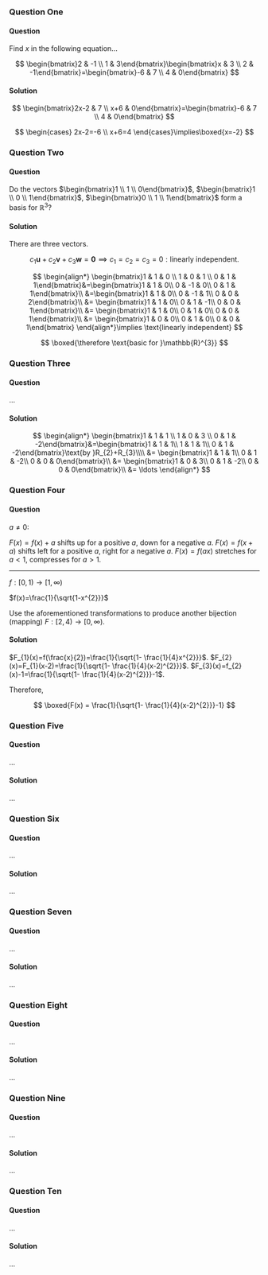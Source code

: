### Question One

#### Question

Find $x$ in the following equation...

$$
\begin{bmatrix}2 & -1 \\ 1 & 3\end{bmatrix}\begin{bmatrix}x & 3 \\ 2 & -1\end{bmatrix}=\begin{bmatrix}-6 & 7 \\ 4 & 0\end{bmatrix}
$$

#### Solution

$$
\begin{bmatrix}2x-2 & 7 \\ x+6 & 0\end{bmatrix}=\begin{bmatrix}-6 & 7 \\ 4 & 0\end{bmatrix}
$$

$$
\begin{cases}
2x-2=-6 \\
x+6=4
\end{cases}\implies\boxed{x=-2}
$$

### Question Two

#### Question

Do the vectors $\begin{bmatrix}1 \\ 1 \\ 0\end{bmatrix}$, $\begin{bmatrix}1 \\ 0 \\ 1\end{bmatrix}$, $\begin{bmatrix}0 \\ 1 \\ 1\end{bmatrix}$ form a basis for $\mathbb{R}^{3}$?

#### Solution

There are three vectors.

$$
c_{1}\mathbf{u}+c_{2}\mathbf{v}+c_{3}\mathbf{w}=\mathbf{0}\implies c_{1}=c_{2}=c_{3}=0:\text{linearly independent.}
$$

$$
\begin{align*}
\begin{bmatrix}1 & 1 & 0 \\ 1 & 0 & 1 \\ 0 & 1 & 1\end{bmatrix}&=\begin{bmatrix}1 & 1 & 0\\
0 & -1 & 0\\
0 & 1 & 1\end{bmatrix}\\
&=\begin{bmatrix}1 & 1 & 0\\
0 & -1 & 1\\
0 & 0 & 2\end{bmatrix}\\
&= \begin{bmatrix}1 & 1 & 0\\
0 & 1 & -1\\
0 & 0 & 1\end{bmatrix}\\
&= \begin{bmatrix}1 & 1 & 0\\
0 & 1 & 0\\
0 & 0 & 1\end{bmatrix}\\
&= \begin{bmatrix}1 & 0 & 0\\
0 & 1 & 0\\
0 & 0 & 1\end{bmatrix}
\end{align*}\implies \text{linearly independent}
$$

$$
\boxed{\therefore \text{basic for }\mathbb{R}^{3}}
$$

### Question Three

#### Question

...

#### Solution

$$
\begin{align*}
\begin{bmatrix}1 & 1 & 1 \\ 1 & 0 & 3 \\ 0 & 1 & -2\end{bmatrix}&=\begin{bmatrix}1 & 1 & 1\\
1 & 1 & 1\\
0 & 1 & -2\end{bmatrix}\text{by }R_{2}+R_{3}\\\\
&= \begin{bmatrix}1 & 1 & 1\\
0 & 1 & -2\\
0 & 0 & 0\end{bmatrix}\\
&= \begin{bmatrix}1 & 0 & 3\\
0 & 1 & -2\\
0 & 0 & 0\end{bmatrix}\\
&= \ldots
\end{align*}
$$

### Question Four

#### Question

$a\ne0$:

$F(x)=f(x)+a$ shifts up for a positive $a$, down for a negative $a$.
$F(x)=f(x+a)$ shifts left for a positive $a$, right for a negative $a$.
$F(x)=f(ax)$ stretches for $a<1$, compresses for $a>1$.

___

$f:[0,1)\to[1,\infty)$

$f(x)=\frac{1}{\sqrt{1-x^{2}}}$

Use the aforementioned transformations to produce another bijection (mapping) $F:[2,4)\to[0,\infty)$.

#### Solution

$F_{1}(x)=f(\frac{x}{2})=\frac{1}{\sqrt{1- \frac{1}{4}x^{2}}}$.
$F_{2}(x)=F_{1}(x-2)=\frac{1}{\sqrt{1- \frac{1}{4}(x-2)^{2}}}$.
$F_{3}(x)=f_{2}(x)-1=\frac{1}{\sqrt{1- \frac{1}{4}(x-2)^{2}}}-1$.

Therefore,

$$
\boxed{F(x) = \frac{1}{\sqrt{1- \frac{1}{4}(x-2)^{2}}}-1}
$$

### Question Five

#### Question

...

#### Solution

...

### Question Six

#### Question

...

#### Solution

...

### Question Seven

#### Question

...

#### Solution

...

### Question Eight

#### Question

...

#### Solution

...

### Question Nine

#### Question

...

#### Solution

...

### Question Ten

#### Question

...

#### Solution

...